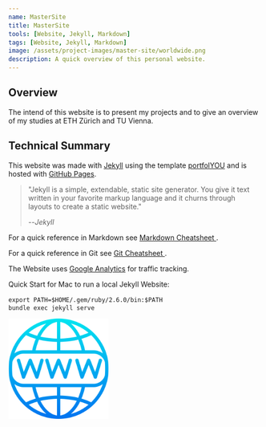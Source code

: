 ```yaml
---
name: MasterSite
title: MasterSite
tools: [Website, Jekyll, Markdown]
tags: [Website, Jekyll, Markdown]
image: /assets/project-images/master-site/worldwide.png
description: A quick overview of this personal website.
---
```


## Overview

The intend of this website is to present my projects and to give an overview of my studies at ETH Zürich and TU Vienna.

## Technical Summary

This website was made with [Jekyll](https://jekyllrb.com) using the template [portfolYOU](https://github.com/YoussefRaafatNasry/portfolYOU) and is hosted with [GitHub Pages](https://pages.github.com).

> "Jekyll is a simple, extendable, static site generator. You give it text written in your favorite markup language and it churns through layouts to create a static website."
>
> --<cite>Jekyll</cite>

For a quick reference in Markdown see [Markdown Cheatsheet
](https://github.com/adam-p/markdown-here/wiki/Markdown-Cheatsheet).

For a quick reference in Git see [Git Cheatsheet
](https://education.github.com/git-cheat-sheet-education.pdf).

The Website uses [Google Analytics](https://analytics.google.com/analytics/web) for traffic tracking.

Quick Start for Mac to run a local Jekyll Website:

```
export PATH=$HOME/.gem/ruby/2.6.0/bin:$PATH
bundle exec jekyll serve
```

<img src="/assets/project-images/master-site/worldwide.png" alt="Image" width="200"/>
